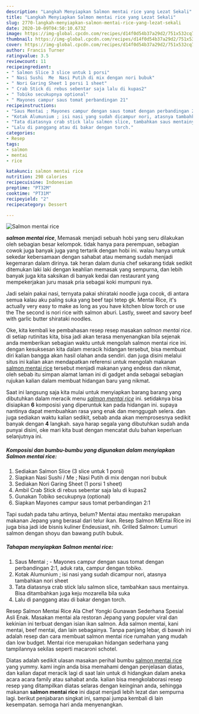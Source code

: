 ```yaml
---
description: "Langkah Menyiapkan Salmon mentai rice yang Lezat Sekali"
title: "Langkah Menyiapkan Salmon mentai rice yang Lezat Sekali"
slug: 2770-langkah-menyiapkan-salmon-mentai-rice-yang-lezat-sekali
date: 2020-10-09T04:50:10.673Z
image: https://img-global.cpcdn.com/recipes/d14f0d54b37a29d2/751x532cq70/salmon-mentai-rice-foto-resep-utama.jpg
thumbnail: https://img-global.cpcdn.com/recipes/d14f0d54b37a29d2/751x532cq70/salmon-mentai-rice-foto-resep-utama.jpg
cover: https://img-global.cpcdn.com/recipes/d14f0d54b37a29d2/751x532cq70/salmon-mentai-rice-foto-resep-utama.jpg
author: Francis Turner
ratingvalue: 3.5
reviewcount: 11
recipeingredient:
- " Salmon Slice 3 slice untuk 1 porsi"
- " Nasi Sushi  Me  Nasi Putih di mix dengan nori bubuk"
- " Nori Garing Sheet 1 porsi 1 sheet"
- " Crab Stick di rebus sebentar saja lalu di kupas2"
- " Tobiko secukupnya optional"
- " Mayones campur saus tomat perbandingan 21"
recipeinstructions:
- "Saus Mentai ; Mayones campur dengan saus tomat dengan perbandingan 2:1, aduk rata, campur dengan tobiko."
- "Kotak Alumunium ; isi nasi yang sudah dicampur nori, atasnya tambahkan nori sheet"
- "Tata diatasnya crab stick lalu salmon slice, tambahkan saus mentainya. Bisa ditambahkan juga keju mozarella bila suka"
- "Lalu di panggang atau di bakar dengan torch."
categories:
- Resep
tags:
- salmon
- mentai
- rice

katakunci: salmon mentai rice 
nutrition: 298 calories
recipecuisine: Indonesian
preptime: "PT32M"
cooktime: "PT31M"
recipeyield: "2"
recipecategory: Dessert

---
```



![Salmon mentai rice](https://img-global.cpcdn.com/recipes/d14f0d54b37a29d2/751x532cq70/salmon-mentai-rice-foto-resep-utama.jpg)

<b><i>salmon mentai rice</i></b>, Memasak menjadi sebuah hobi yang seru dilakukan oleh sebagian besar kelompok. tidak hanya para perempuan, sebagian cowok juga banyak juga yang tertarik dengan hobi ini. walau hanya untuk sekedar kebersamaan dengan sahabat atau memang sudah menjadi kegemaran dalam dirinya. tak heran dalam dunia chef sekarang tidak sedikit ditemukan laki laki dengan keahlian memasak yang sempurna, dan lebih banyak juga kita saksikan di banyak kedai dan restaurant yang mempekerjakan juru masak pria sebagai koki mumpuni nya.

Jadi selain pakai nasi, ternyata pakai shirataki noodle juga cocok, di antara semua kalau aku paling suka yang beef tapi tetep gk. Mentai Rice, it&#39;s actually very easy to make as long as you have kitchen blow torch or use the The second is nori rice with salmon aburi. Lastly, sweet and savory beef with garlic butter shirataki noodles.

Oke, kita kembali ke pembahasan resep resep masakan <i>salmon mentai rice</i>. di setiap rutinitas kita, bisa jadi akan terasa menyenangkan bila sejenak anda memberikan sebagian waktu untuk mengolah salmon mentai rice ini. dengan kesuksesan kita dalam meracik hidangan tersebut, bisa membuat diri kalian bangga akan hasil olahan anda sendiri. dan juga disini melalui situs ini kalian akan mendapatkan referensi untuk mengolah makanan <u>salmon mentai rice</u> tersebut menjadi makanan yang endess dan nikmat, oleh sebab itu simpan alamat laman ini di gadget anda sebagai sebagian rujukan kalian dalam membuat hidangan baru yang nikmat.


Saat ini langsung saja kita mulai untuk menyiapkan barang barang yang dibutuhkan dalam meracik menu <u><i>salmon mentai rice</i></u> ini. setidaknya bisa disiapkan <b>6</b> komposisi yang diperuntuk kan pada hidangan ini. supaya nantinya dapat membuahkan rasa yang enak dan menggugah selera. dan juga sediakan waktu kalian sedikit, sebab anda akan memprosesnya sedikit banyak dengan <b>4</b> langkah. saya harap segala yang dibutuhkan sudah anda punyai disini, oke mari kita buat dengan mencatat dulu bahan keperluan selanjutnya ini.

<!--inarticleads1-->

##### Komposisi dan bumbu-bumbu yang digunakan dalam menyiapkan Salmon mentai rice:

1. Sediakan  Salmon Slice (3 slice untuk 1 porsi)
1. Siapkan  Nasi Sushi / Me ; Nasi Putih di mix dengan nori bubuk
1. Sediakan  Nori Garing Sheet (1 porsi 1 sheet)
1. Ambil  Crab Stick di rebus sebentar saja lalu di kupas2
1. Gunakan  Tobiko secukupnya (optional)
1. Siapkan  Mayones campur saus tomat perbandingan 2:1


Tapi sudah pada tahu artinya, belum? Mentai atau mentaiko merupakan makanan Jepang yang berasal dari telur ikan. Resep Salmon MEntai Rice ini juga bisa jadi ide bisnis kuliner Endeusiast, nih. Grilled Salmon: Lumuri salmon dengan shoyu dan bawang putih bubuk. 

<!--inarticleads2-->

##### Tahapan menyiapkan Salmon mentai rice:

1. Saus Mentai ; - Mayones campur dengan saus tomat dengan perbandingan 2:1, aduk rata, campur dengan tobiko.
1. Kotak Alumunium ; isi nasi yang sudah dicampur nori, atasnya tambahkan nori sheet
1. Tata diatasnya crab stick lalu salmon slice, tambahkan saus mentainya. Bisa ditambahkan juga keju mozarella bila suka
1. Lalu di panggang atau di bakar dengan torch.


Resep Salmon Mentai Rice Ala Chef Yongki Gunawan Sederhana Spesial Asli Enak. Masakan mentai ala restoran Jepang yang populer viral dan kekinian ini terbuat dengan isian ikan salmon. Ada salmon mentai, kani mentai, beef mentai, dan lain sebagainya. Tanpa panjang lebar, di bawah ini adalah resep dan cara membuat salmon mentai rice rumahan yang mudah dan low budget. Mentai rice merupakan hidangan sederhana yang tampilannya sekilas seperti macaroni schotel. 

Diatas adalah sedikit ulasan masakan perihal bumbu <u>salmon mentai rice</u> yang yummy. kami ingin anda bisa memahami dengan penjelasan diatas, dan kalian dapat meracik lagi di saat lain untuk di hidangkan dalam aneka acara acara family atau sahabat anda. kalian bisa mengkolaborasi resep resep yang ditampilkan diatas selaras dengan keinginan anda, sehingga makanan <b>salmon mentai rice</b> ini dapat menjadi lebih lezat dan sempurna lagi. berikut penjabaran singkat ini, sampai jumpa kembali di lain kesempatan. semoga hari anda menyenangkan.
